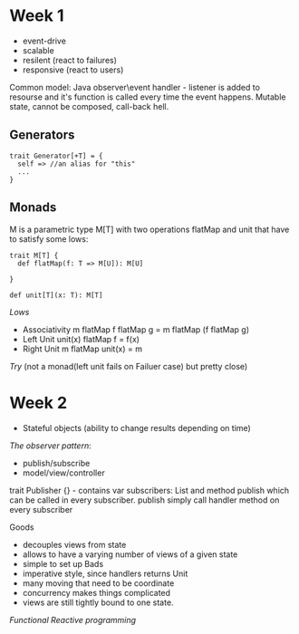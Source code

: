 # Week 1
 - event-drive
 - scalable
 - resilent (react to failures)
 - responsive (react to users)

Common model: Java observer\event handler - listener is added to
resourse and it's function is called every time the event happens.
Mutable state, cannot be composed, call-back hell.

## Generators
```
trait Generator[+T] = {
  self => //an alias for "this"
  ...
}
```

## Monads
M is a parametric type M[T] with two operations flatMap and unit that
have to satisfy some lows:
```
trait M[T] {
  def flatMap(f: T => M[U]): M[U]

}

def unit[T](x: T): M[T]
```
*Lows*
 - Associativity
   m flatMap f flatMap g = m flatMap (f flatMap g)
 - Left Unit
  unit(x) flatMap f = f(x)
 - Right Unit
  m flatMap unit(x) = m

*Try* (not a monad(left unit fails on Failuer case)  but pretty close)

# Week 2
 - Stateful objects (ability to change results depending on time)

*The observer pattern*:
 - publish/subscribe
 - model/view/controller

trait Publisher {} - contains var subscribers: List and method
publish which can be called in every subscriber. publish simply call
handler method on every subscriber

Goods
 - decouples views from state
 - allows to have a varying number of views of a given state
 - simple to set up
Bads
 - imperative style, since handlers returns Unit
 - many moving that need to be coordinate
 - concurrency makes things complicated
 - views are still tightly bound to one state.

*Functional Reactive programming*
